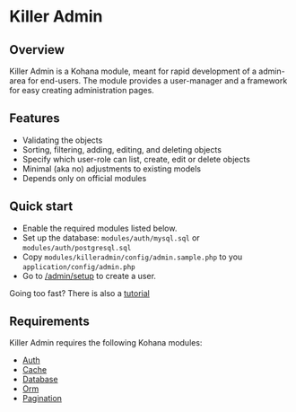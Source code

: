 Killer Admin
========

Overview
--------

Killer Admin is a Kohana module, meant for rapid development of a admin-area for end-users. The module provides a user-manager and a framework for easy creating administration pages.

Features
-------

* Validating the objects
* Sorting, filtering, adding, editing, and deleting objects
* Specify which user-role can list, create, edit or delete objects
* Minimal (aka no) adjustments to existing models
* Depends only on official modules

Quick start
------------

* Enable the required modules listed below.
* Set up the database: `modules/auth/mysql.sql` or `modules/auth/postgresql.sql`
* Copy `modules/killeradmin/config/admin.sample.php` to you `application/config/admin.php`
* Go to [/admin/setup](http://localhost/admin/setup) to create a user.

Going too fast? There is also a [tutorial](tutorial)

Requirements
------------

Killer Admin requires the following Kohana modules:

* [Auth](http://github.com/kohana/auth)
* [Cache](http://github.com/kohana/cache)
* [Database](http://github.com/kohana/database)
* [Orm](http://github.com/kohana/orm)
* [Pagination](http://github.com/kohana/pagination)
